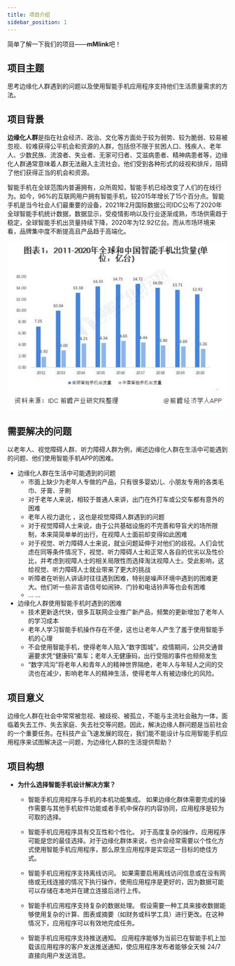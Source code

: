 ```yaml
---
title: 项目介绍
sidebar_position: 1
---
```


简单了解一下我们的项目——**mMlink**吧！

## 项目主题

思考边缘化人群遇到的问题以及使用智能手机应用程序支持他们生活质量需求的方法。

## 项目背景

**边缘化人群**是指在社会经济、政治、文化等方面处于较为弱势、较为脆弱、较易被忽视、较难获得公平机会和资源的人群，包括但不限于贫困人口、残疾人、老年人、少数民族、流浪者、失业者、无家可归者、艾滋病患者、精神病患者等，边缘化人群通常意味着人群无法融入主流社会。他们受到各种形式的歧视和排斥，阻碍了他们获得正当的机会和资源。

智能手机在全球范围内普遍拥有，众所周知，智能手机已经改变了人们的在线行为。如今，96%的互联网用户拥有智能手机，较2015年增长了15个百分点。智能手机是当今社会人们最重要的设备，2021年2月国际数据公司IDC公布了2020年全球智能手机统计数据，数据显示，受疫情影响以及行业逐渐成熟，市场供需趋于稳定，全球智能手机出货量持续下降，2020年为12.92亿台。而从市场环境来看，品牌集中度不断提高且产品趋于高端化。

![2011-2020年全球和中国智能手机出货量统计](\img\image1.PNG)

## 需要解决的问题

以老年人、视觉障碍人群、听力障碍人群为例，阐述边缘化人群在生活中可能遇到的问题、他们使用智能手机APP的困难。

- 边缘化人群在生活中可能遇到的问题
  - 市面上缺少为老年人专做的产品，只有很多婴幼儿、小朋友专用的各类毛巾、牙膏、牙刷
  - 对于老年人来说，相较于普通人来讲，出门在外打车或公交车都有意外的困难
  - 老年人视力退化 ，这也是视觉障碍人群遇到的问题
  - 对于视觉障碍人士来说，由于公共基础设施的不完善和导盲犬的场所限制，本来简简单单的出行，在视障人士面前却变得如此困难
  - 对于视觉、听力障碍人士来说，就业问题延伸于对他们的歧视。人们会忧虑在同等条件情况下，视觉、听力障碍人士和正常人各自的优劣以及性价比，并考虑到视障人士的相关局限性而选择淘汰视障人士。受此影响，这给视觉、听力障碍人士就业带来了更大的挑战
  - 听障者在听别人讲话时往往遇到困难，特别是噪声环境中遇到的困难更大。他们听一些非言语信号如闹钟、门铃和电话铃声等也会有困难
  - ... ...
- 边缘化人群使用智能手机时遇到的困难
  - 技术更新迭代快，很多互联网企业推广新产品，频繁的更新增加了老年人的学习成本
  - 老年人学习智能手机操作存在不便，这也让老年人产生了羞于使用智能手机的心理
  - 不会使用智能手机，使得老年人陷入“数字围城”。疫情期间，公共交通普遍要求凭“健康码”乘车；老年人无健康码，出行受阻的事件也频频发生
  - “数字鸿沟”将老年人和青年人的精神世界隔绝，老年人与年轻人之间的交流也在减少，影响老年人的精神生活，使得老年人有被边缘化的风险。

## 项目意义

边缘化人群在社会中常常被忽视、被歧视、被孤立，不能与主流社会融为一体，面临着失去工作、失去家庭、失去社交等问题。因此，解决边缘人群问题是当前社会的一个重要任务。在科技产业飞速发展的现在，我们能不能设计与应用智能手机应用程序来试图解决这一问题，为边缘化人群的生活提供帮助？

## 项目构想

- **为什么选择智能手机设计解决方案？**

  - 智能手机应用程序与手机的本机功能集成。 如果边缘化群体需要完成的操作需要与其他手机软件功能或者手机中保存的内容协同，应用程序是较为可取的选择。

  - 智能手机应用程序具有交互性和个性化。 对于高度复杂的操作，应用程序可能是您的最佳选择。对于边缘化群体来说，也许会经常需要以个性化方式使用智能手机应用程序，那么原生应用程序是实现这一目标的绝佳方式。

  - 智能手机应用程序支持离线访问。 如果需要启用离线访问信息或在没有网络或无线连接的情况下执行操作，使用应用程序是更好的，因为数据可能可以存储在本地并在建立连接后进行上传。

  - 智能手机应用程序支持复杂的数据处理。 假设需要一种工具来接收数据能够使用复杂的计算、图表或摘要（如财务或科学工具）进行更改。在这种情况下，应用程序可以有效地完成任务。

  - 智能手机应用程序支持推送通知。 应用程序能够为当前已在智能手机上加载该应用程序的客户发送推送通知，使应用程序发布者能够全天候 24/7 直接向用户发送消息。
